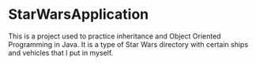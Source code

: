 # StarWarsApplication
This is a project used to practice inheritance and Object Oriented Programming in Java. It is a type of Star Wars directory with certain ships and vehicles that I put in myself.

